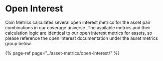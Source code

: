 # Open Interest

Coin Metrics calculates several open interest metrics for the asset pair combinations in our coverage universe. The available metrics and their calculation logic are identical to our open interest metrics for assets, so please reference the open interest documentation under the asset metrics group below. 

{% page-ref page="../asset-metrics/open-interest/" %}



